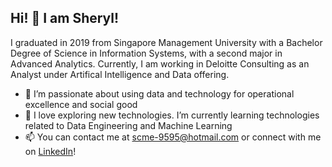 ## Hi! 👋 I am Sheryl! ##

I graduated in 2019 from Singapore Management University with a Bachelor Degree of Science in Information Systems, with a second major in Advanced Analytics. Currently, I am working in Deloitte Consulting as an Analyst under Artifical Intelligence and Data offering.

- 👀 I’m passionate about using data and technology for operational excellence and social good
- 🌱 I love exploring new technologies. I’m currently learning technologies related to Data Engineering and Machine Learning
- 📫 You can contact me at scme-9595@hotmail.com or connect with me on [LinkedIn](https://www.linkedin.com/in/sherylcme/)!

<!---
sherylcme/sherylcme is a ✨ special ✨ repository because its `README.md` (this file) appears on your GitHub profile.
You can click the Preview link to take a look at your changes.
--->
